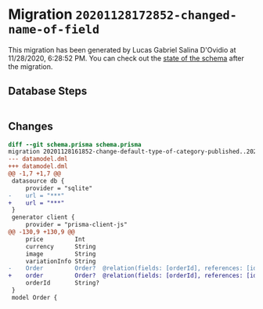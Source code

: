 # Migration `20201128172852-changed-name-of-field`

This migration has been generated by Lucas Gabriel Salina D'Ovidio at 11/28/2020, 6:28:52 PM.
You can check out the [state of the schema](./schema.prisma) after the migration.

## Database Steps

```sql

```

## Changes

```diff
diff --git schema.prisma schema.prisma
migration 20201128161852-change-default-type-of-category-published..20201128172852-changed-name-of-field
--- datamodel.dml
+++ datamodel.dml
@@ -1,7 +1,7 @@
 datasource db {
     provider = "sqlite"
-    url = "***"
+    url = "***"
 }
 generator client {
     provider = "prisma-client-js"
@@ -130,9 +130,9 @@
     price         Int
     currency      String
     image         String
     variationInfo String
-    Order         Order?  @relation(fields: [orderId], references: [id])
+    order         Order?  @relation(fields: [orderId], references: [id])
     orderId       String?
 }
 model Order {
```


